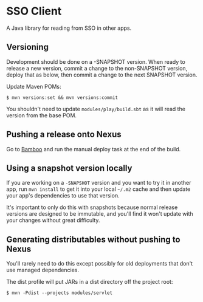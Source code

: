 SSO Client
=============

A Java library for reading from SSO in other apps.

Versioning
-------------

Development should be done on a -SNAPSHOT version. When ready to release
a new version, commit a change to the non-SNAPSHOT version, deploy that as below,
then commit a change to the next SNAPSHOT version.

Update Maven POMs:

    $ mvn versions:set && mvn versions:commit

You shouldn't need to update `modules/play/build.sbt` as it will read the version
from the base POM.

Pushing a release onto Nexus
-------------

Go to [Bamboo](https://build.elab.warwick.ac.uk/browse/SSO-CLINT) and run the manual deploy task at the end of the build.

Using a snapshot version locally
-------------

If you are working on a `-SNAPSHOT` version and you want to try it in another app,
run `mvn install` to get it into your local `~/.m2` cache and then update your 
app's dependencies to use that version.

It's important to only do this with snapshots because normal release versions are designed
to be immutable, and you'll find it won't update with your changes without great difficulty.
    
Generating distributables without pushing to Nexus
-------------

You'll rarely need to do this except possibly for old deployments that don't use managed dependencies.

The dist profile will put JARs in a dist directory off the project root:

    $ mvn -Pdist --projects modules/servlet
